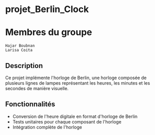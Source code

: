 # projet_Berlin_Clock

# Membres du groupe
    Hajar Boubnan
    Larisa Coita
    
## Description
Ce projet implémente l'horloge de Berlin, une horloge composée de plusieurs lignes de lampes représentant les heures, les minutes et les secondes de manière visuelle.

## Fonctionnalités
- Conversion de l'heure digitale en format d'horloge de Berlin
- Tests unitaires pour chaque composant de l'horloge
- Intégration complète de l'horloge
